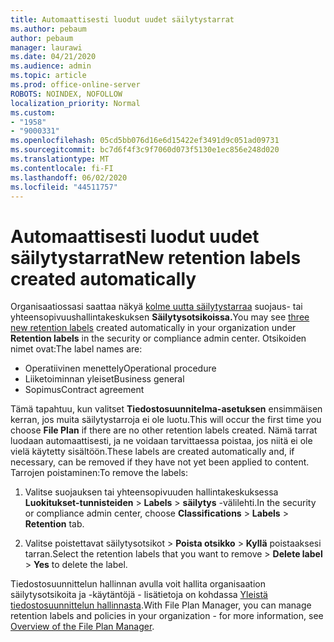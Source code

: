 ```yaml
---
title: Automaattisesti luodut uudet säilytystarrat
ms.author: pebaum
author: pebaum
manager: laurawi
ms.date: 04/21/2020
ms.audience: admin
ms.topic: article
ms.prod: office-online-server
ROBOTS: NOINDEX, NOFOLLOW
localization_priority: Normal
ms.custom:
- "1958"
- "9000331"
ms.openlocfilehash: 05cd5bb076d16e6d15422ef3491d9c051ad09731
ms.sourcegitcommit: bc7d6f4f3c9f7060d073f5130e1ec856e248d020
ms.translationtype: MT
ms.contentlocale: fi-FI
ms.lasthandoff: 06/02/2020
ms.locfileid: "44511757"
---
```

# <a name="new-retention-labels-created-automatically"></a><span data-ttu-id="e0fe5-102">Automaattisesti luodut uudet säilytystarrat</span><span class="sxs-lookup"><span data-stu-id="e0fe5-102">New retention labels created automatically</span></span>

<span data-ttu-id="e0fe5-103">Organisaatiossasi saattaa näkyä [kolme uutta säilytystarraa](https://docs.microsoft.com/microsoft-365/compliance/file-plan-manager) suojaus- tai yhteensopivuushallintakeskuksen **Säilytysotsikoissa.**</span><span class="sxs-lookup"><span data-stu-id="e0fe5-103">You may see [three new retention labels](https://docs.microsoft.com/microsoft-365/compliance/file-plan-manager) created automatically in your organization under **Retention labels** in the security or compliance admin center.</span></span> <span data-ttu-id="e0fe5-104">Otsikoiden nimet ovat:</span><span class="sxs-lookup"><span data-stu-id="e0fe5-104">The label names are:</span></span>

- <span data-ttu-id="e0fe5-105">Operatiivinen menettely</span><span class="sxs-lookup"><span data-stu-id="e0fe5-105">Operational procedure</span></span>
- <span data-ttu-id="e0fe5-106">Liiketoiminnan yleiset</span><span class="sxs-lookup"><span data-stu-id="e0fe5-106">Business general</span></span>
- <span data-ttu-id="e0fe5-107">Sopimus</span><span class="sxs-lookup"><span data-stu-id="e0fe5-107">Contract agreement</span></span>

<span data-ttu-id="e0fe5-108">Tämä tapahtuu, kun valitset **Tiedostosuunnitelma-asetuksen** ensimmäisen kerran, jos muita säilytystarroja ei ole luotu.</span><span class="sxs-lookup"><span data-stu-id="e0fe5-108">This will occur the first time you choose **File Plan** if there are no other retention labels created.</span></span> <span data-ttu-id="e0fe5-109">Nämä tarrat luodaan automaattisesti, ja ne voidaan tarvittaessa poistaa, jos niitä ei ole vielä käytetty sisältöön.</span><span class="sxs-lookup"><span data-stu-id="e0fe5-109">These labels are created automatically and, if necessary, can be removed if they have not yet been applied to content.</span></span> <span data-ttu-id="e0fe5-110">Tarrojen poistaminen:</span><span class="sxs-lookup"><span data-stu-id="e0fe5-110">To remove the labels:</span></span>

1. <span data-ttu-id="e0fe5-111">Valitse suojauksen tai yhteensopivuuden hallintakeskuksessa **Luokitukset-tunnisteiden**  >  **Labels**  >  **säilytys** -välilehti.</span><span class="sxs-lookup"><span data-stu-id="e0fe5-111">In the security or compliance admin center, choose **Classifications** > **Labels** > **Retention** tab.</span></span>

1. <span data-ttu-id="e0fe5-112">Valitse poistettavat säilytysotsikot > **Poista otsikko**  >  **Kyllä** poistaaksesi tarran.</span><span class="sxs-lookup"><span data-stu-id="e0fe5-112">Select the retention labels that you want to remove > **Delete label** > **Yes** to delete the label.</span></span>

<span data-ttu-id="e0fe5-113">Tiedostosuunnittelun hallinnan avulla voit hallita organisaation säilytysotsikoita ja -käytäntöjä - lisätietoja on kohdassa [Yleistä tiedostosuunnittelun hallinnasta](https://docs.microsoft.com/microsoft-365/compliance/file-plan-manager).</span><span class="sxs-lookup"><span data-stu-id="e0fe5-113">With File Plan Manager, you can manage retention labels and policies in your organization - for more information, see [Overview of the File Plan Manager](https://docs.microsoft.com/microsoft-365/compliance/file-plan-manager).</span></span>